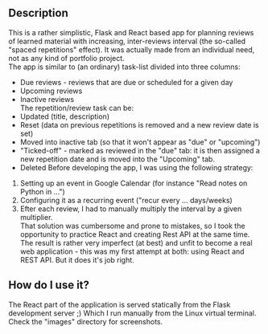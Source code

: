 ## Description
This is a rather simplistic, Flask and React based app for planning reviews of learned material with increasing, inter-reviews interval (the so-called "spaced repetitions" effect). It was actually made from an individual need, not as any kind of portfolio project.  
The app is similar to (an ordinary) task-list divided into three columns:
* Due reviews - reviews that are due or scheduled for a given day
* Upcoming reviews
* Inactive reviews  
The repetition/review task can be:
* Updated (title, description)
* Reset (data on previous repetitions is removed and a new review date is set)
* Moved into inactive tab (so that it won't appear as "due" or "upcoming")
* "Ticked-off" - marked as reviewed in the "due" tab: it is then assigned a new repetition date and is moved into the "Upcoming" tab.
* Deleted
Before developing the app, I was using the following strategy:
1. Setting up an event in Google Calendar (for instance "Read notes on Python in ...")
2. Configuring it as a recurring event ("recur every ... days/weeks)
3. Efter each review, I had to manually multiply the interval by a given multiplier.  
That solution was cumbersome and prone to mistakes, so I took the opportunity to practice React and creating Rest API at the same time. The result is rather very imperfect (at best) and unfit to become a real web application - this was my first attempt at both: using React and REST API. But it does it's job right.
## How do I use it?
The React part of the application is served statically from the Flask development server ;) Which I run manually from the Linux virtual terminal.  
Check the "images" directory for screenshots.
